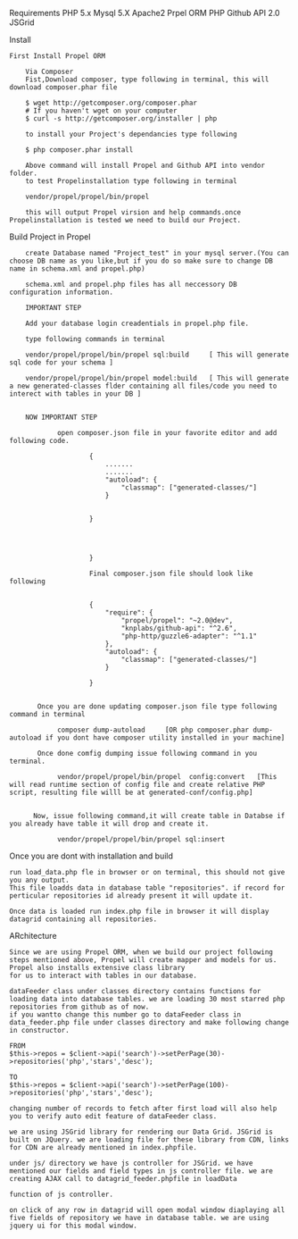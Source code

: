 Requirements
	PHP 5.x
	Mysql 5.X
	Apache2
	Prpel ORM
	PHP Github API 2.0 
	JSGrid


Install
	
	First Install Propel ORM
		
		Via Composer
		Fist,Download composer, type following in terminal, this will download composer.phar file
		
		$ wget http://getcomposer.org/composer.phar
		# If you haven't wget on your computer
		$ curl -s http://getcomposer.org/installer | php
		
		to install your Project's dependancies type following
		
		$ php composer.phar install
		
		Above command will install Propel and Github API into vendor folder.
		to test Propelinstallation type following in terminal
		
		vendor/propel/propel/bin/propel
		
		this will output Propel virsion and help commands.once Propelinstallation is tested we need to build our Project.
		
Build Project in Propel
	
		create Database named "Project_test" in your mysql server.(You can choose DB name as you like,but if you do so make sure to change DB name in schema.xml and propel.php)
	
		schema.xml and propel.php files has all neccessory DB configuration information. 
		
		IMPORTANT STEP 
		
		Add your database login creadentials in propel.php file.
		
		type following commands in terminal
		
		vendor/propel/propel/bin/propel sql:build     [ This will generate sql code for your schema ]
		
		vendor/propel/propel/bin/propel model:build   [ This will generate a new generated-classes flder containing all files/code you need to interect with tables in your DB ]
		
		
		NOW IMPORTANT STEP
			
				open composer.json file in your favorite editor and add following code.
				
						{
							.......
							.......
							"autoload": {
								"classmap": ["generated-classes/"]
							}
							
							
						}	
						
						
						
						
						}
						
						Final composer.json file should look like following
						
						
						{
							"require": {
								"propel/propel": "~2.0@dev",
								"knplabs/github-api": "^2.6",
								"php-http/guzzle6-adapter": "^1.1"
							},
							"autoload": {
								"classmap": ["generated-classes/"]
							}

						}
						
						
		   Once you are done updating composer.json file type following command in terminal
		   
		   		composer dump-autoload     [OR php composer.phar dump-autoload if you dont have composer utility installed in your machine]
				
		   Once done comfig dumping issue following command in you terminal.
		   
		   		vendor/propel/propel/bin/propel  config:convert   [This will read runtime section of config file and create relative PHP script, resulting file willl be at generated-conf/config.php]
				
				
		  Now, issue following command,it will create table in Databse if you already have table it will drop and create it.
		  
		  		vendor/propel/propel/bin/propel sql:insert
		
		
		
		
		
		
Once you are dont with installation and build 	
	
	run load_data.php fle in browser or on terminal, this should not give you any output. 
	This file loadds data in database table "repositories". if record for perticular repositories id already present it will update it.
	
	Once data is loaded run index.php file in browser it will display datagrid containing all repositories.
	
ARchitecture

	Since we are using Propel ORM, when we build our project following steps mentioned above, Propel will create mapper and models for us. Propel also installs extensive class library
	for us to interact with tables in our database.

	dataFeeder class under classes directory contains functions for loading data into database tables. we are loading 30 most starred php repositories from github as of now.
	if you wantto change this number go to dataFeeder class in data_feeder.php file under classes directory and make following change in constructor.
	
	FROM
	$this->repos = $client->api('search')->setPerPage(30)->repositories('php','stars','desc');
	
	TO
	$this->repos = $client->api('search')->setPerPage(100)->repositories('php','stars','desc');
	
	changing number of records to fetch after first load will also help you to verify auto edit feature of dataFeeder class.
	
	we are using JSGrid library for rendering our Data Grid. JSGrid is built on JQuery. we are loading file for these library from CDN, links for CDN are already mentioned in index.phpfile.
	
	under js/ directory we have js controller for JSGrid. we have mentioned our fields and field types in js controller file. we are creating AJAX call to datagrid_feeder.phpfile in loadData 
	
	function of js controller.
	
	on click of any row in datagrid will open modal window diaplaying all five fields of repository we have in database table. we are using jquery ui for this modal window.

	
		


